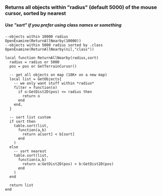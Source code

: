 ### Returns all objects within "radius" (default 5000) of the mouse cursor, sorted by nearest
##### Use "sort" if you prefer using class names or something

```
--objects within 10000 radius
OpenExamine(ReturnAllNearby(10000))
--objects within 5000 radius sorted by .class
OpenExamine(ReturnAllNearby(nil,"class"))
```

```
local function ReturnAllNearby(radius,sort)
  radius = radius or 5000
  pos = pos or GetTerrainCursor()

  -- get all objects on map (18K+ on a new map)
  local list = GetObjects{
    -- we only want stuff within *radius*
    filter = function(o)
      if o:GetDist2D(pos) <= radius then
        return o
      end
    end,
  }

  -- sort list custom
  if sort then
    table.sort(list,
      function(a,b)
        return a[sort] < b[sort]
      end
    )
  else
    -- sort nearest
    table.sort(list,
      function(a,b)
        return a:GetDist2D(pos) < b:GetDist2D(pos)
      end
    )
  end

  return list
end
```
